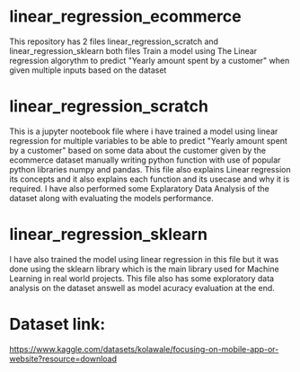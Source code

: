 # linear_regression_ecommerce
This repository has 2 files linear_regression_scratch and linear_regression_sklearn both files Train a model using The Linear regression algorythm to predict "Yearly amount spent by a customer" when given multiple inputs based on the dataset 

# linear_regression_scratch
This is a jupyter nootebook file where i have trained a model using linear regression for multiple variables to be able to predict "Yearly amount spent by a customer" based on some data about the customer given by the ecommerce dataset manually writing python function with use of popular python libraries numpy and pandas. This file also explains Linear regression its concepts and it also explains each function and its usecase and why it is required. I have also performed some Explaratory Data Analysis of the dataset along with evaluating the models performance.

# linear_regression_sklearn
I have also trained the model using linear regression in this file but it was done using the sklearn library which is the main library used for Machine Learning in real world projects. This file also has some exploratory data analysis on the dataset answell as model acuracy evaluation at the end.

# Dataset link:
https://www.kaggle.com/datasets/kolawale/focusing-on-mobile-app-or-website?resource=download
